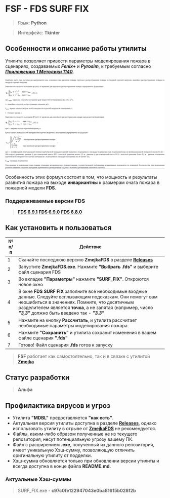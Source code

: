 # FSF - FDS SURF FIX

> Язык: **Python**

> Интерфейс: **Tkinter**

## Особенности и описание работы утилиты
Утилита позволяет привести параметры моделирования пожара в сценариях, создаваемых ***Fenix+*** и ***Pyrosim***, к требуемым согласно [***Приложению 1 Методики 1140***](https://ivo.garant.ru/#/document/406577165/paragraph/184/doclist/198/1/0/0/методика%201140:0).

![Прил1](https://raw.githubusercontent.com/firegoaway/Fds_SURF_fix/main/.gitpics/прил1.PNG)

Особенность этих формул состоит в том, что мощность и результаты развития пожара на выходе **инвариантны** к размерам очага пожара в пожарной модели **FDS**.

### Поддерживаемые версии FDS
> [**FDS 6.9.1**](https://github.com/firemodels/fds/releases/tag/FDS-6.9.1)
> [**FDS 6.9.0**](https://github.com/firemodels/fds/releases/tag/FDS-6.9.0)
> [**FDS 6.8.0**](https://github.com/firemodels/fds/releases/tag/FDS-6.8.0)

## Как установить и пользоваться

|	№ п/п	|	Действие	|
|---------|---------|
|	1	|	Скачайте последнюю версию **ZmejkaFDS** в разделе [**Releases**](https://github.com/firegoaway/Zmejka/releases)	|
|	2	|	Запустите **ZmejkaFDS.exe**. Нажмите **"Выбрать .fds"** и выберите файл сценария FDS	|
|	3	|	Во вкладке **"Параметры"** нажмите **"SURF_FIX"**. Откроются новое окно	|
|	4	|	В окне **FDS SURF FIX** заполните все необходимые входные данные. Следуйте всплывающим подсказкам. Они помогут вам неошибиться в значениях. Помните, что десятичным разделителем является **точка**, а не запятая (например, число ***"3,3"*** должно быть введено так - ***"3.3"***	|
|	5	|	Нажмите на кнопку **Рассчитать**, и утилита рассчитает необходимые параметры моделирования пожара	|
|	6	|	Нажмите **"Сохранить"** и утилита сохранит изменения в вашем файле сценария **".fds"**	|
|	7	|	Готово! Файл сценария **.fds** готов к запуску	|

> **FSF** работает как самостоятельно, так и в связке с утилитой [**Zmejka**](https://github.com/firegoaway/Zmejka)

## Статус разработки
> **Альфа**

## Профилактика вирусов и угроз
- Утилита **"MDBL"** предоставляется **"как есть"**.
- Актуальная версия утилиты доступна в разделе [**Releases**](https://github.com/firegoaway/Fds_SURF_fix/releases), однако использовать утилиту в отрыве от [**ZmejkaFDS**](https://github.com/firegoaway/Zmejka) не рекомендуется.
- Файлы, каким-либо образом полученные не из текущего репозитория, несут потенциальную угрозу вашему ПК.
- Файл с расширением **.exe**, полученный из данного репозитория, имеет уникальную Хэш-сумму, позволяющую отличить оригинальную утилиту от подделки.
- Хэш-сумма обновляется только при обновлении версии утилиты и всегда доступна в конце файла **README.md**.

### Актуальные Хэш-суммы
> SURF_FIX.exe - **c97c0fe122947043e0ba81615b028f2b**